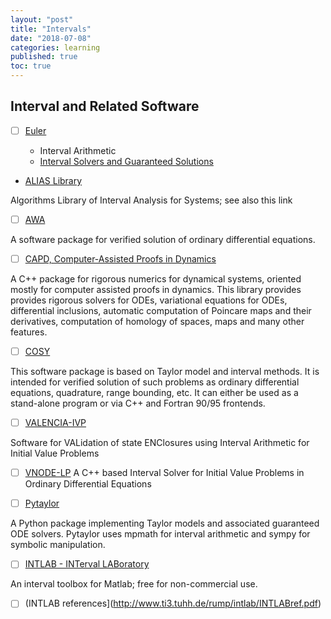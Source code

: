 ```yaml
---
layout: "post"
title: "Intervals"
date: "2018-07-08"
categories: learning
published: true
toc: true
---
```


## Interval and Related Software

- [ ] [Euler](http://www.euler-math-toolbox.de/Programs/08%20-%20Intervals.html)

  - Interval Arithmetic
  - [Interval Solvers and Guaranteed Solutions](http://www.euler-math-toolbox.de/reference/numerical.html#Interval_Solvers_and_Guaranteed_Solutions)


- [ALIAS Library](http://www-sop.inria.fr/coprin/index_english.html)

Algorithms Library of Interval Analysis for Systems; see also this link

- [ ] [AWA](ftp://ftp.iam.uni-karlsruhe.de/pub/awa/)

A software package for verified solution of ordinary differential equations.

- [ ] [CAPD, Computer-Assisted Proofs in Dynamics](http://capd.ii.uj.edu.pl/)

A C++ package for rigorous numerics for dynamical systems, oriented mostly for computer assisted proofs in dynamics.
This library provides provides rigorous solvers for ODEs, variational equations for ODEs, differential inclusions, automatic computation of Poincare maps and their derivatives, computation of homology of spaces, maps and many other features.

- [ ] [COSY](http://cosy.pa.msu.edu/)

This software package is based on Taylor model and interval methods. It is intended for verified solution of such problems as ordinary differential equations, quadrature, range bounding, etc. It can either be used as a stand-alone program or via C++ and Fortran 90/95 frontends.

- [ ] [VALENCIA-IVP](http://valencia-ivp.com/)

Software for VALidation of state ENClosures using Interval Arithmetic for Initial Value Problems

- [ ] [VNODE-LP](http://www.cas.mcmaster.ca/~nedialk/vnodelp/)
A C++ based Interval Solver for Initial Value Problems in Ordinary Differential Equations

- [ ] [Pytaylor](http://gitorious.org/pytaylor)

A Python package implementing Taylor models and associated guaranteed ODE solvers.
Pytaylor uses mpmath for interval arithmetic and sympy for symbolic manipulation.


- [ ] [INTLAB - INTerval LABoratory](http://www.ti3.tu-harburg.de/rump/intlab/index.html)

An interval toolbox for Matlab; free for non-commercial use.

  - [ ] (INTLAB references](http://www.ti3.tuhh.de/rump/intlab/INTLABref.pdf)
